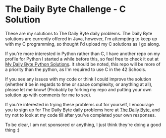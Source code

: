 <h1>The Daily Byte Challenge - C Solution</h1>

<p>These are my solutions to The Daily Byte daily problems. The Daily Byte solutions are currently offered in Java, however, I'm attempting to keep up with my C programming, so thought I'd upload my C solutions as I go along.</p>

<p>If you're more interested in Python rather than C, I have another repo on my profile for Python I started a while before this, so feel free to check it out at <a href="https://github.com/lachlanstephen/The-Daily-Byte-Python-Solutions" rel="nofollow noreferrer noopener">My Daily Byte Python Solutions</a>. It should be noted, this repo will be more of a priority than the python, as I'm required to use C in the 42 Schools.</p>

<p>If you see any issues with my code or think I could improve the solution (whether it be in regards to time or space complexity, or anything at all), please let me know! (Probably by forking my repo and putting your own solution up with comments for me to see).</p>

<p>If you're interested in trying these problems out for yourself, I encourage you to sign up for The Daily Byte daily problems here at <a href="https://thedailybyte.dev" target="_blank" rel="nofollow noreferrer noopener">The Daily Byte</a>, and try not to look at my code till after you've completed your own responses.</p>

<p>To be clear, I am not sponsored or anything, I just think they're doing a good thing :)</p>

